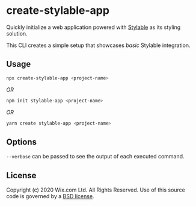 # create-stylable-app

Quickly initialize a web application powered with [Stylable](https://stylable.io) as its styling solution.

This CLI creates a simple setup that showcases _basic_ Stylable integration.

## Usage

```sh
npx create-stylable-app <project-name>
```

_OR_

```sh
npm init stylable-app <project-name>
```

_OR_

```sh
yarn create stylable-app <project-name>
```

## Options

`--verbose` can be passed to see the output of each executed command.

## License

Copyright (c) 2020 Wix.com Ltd. All Rights Reserved. Use of this source code is governed by a [BSD license](./LICENSE).
